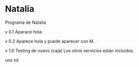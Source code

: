# Natalia
Programa de Natalia 

v 0.1
Aparace hola.

v 0.2
Aparece hola y puede aparecer con M.

v 1.0 
Testing de nuevo (caja)
Los otros servicios están incluidos.

uos xd

